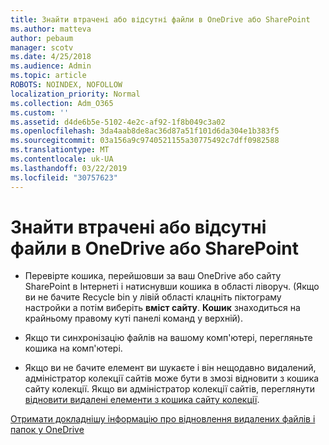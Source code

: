 ```yaml
---
title: Знайти втрачені або відсутні файли в OneDrive або SharePoint
ms.author: matteva
author: pebaum
manager: scotv
ms.date: 4/25/2018
ms.audience: Admin
ms.topic: article
ROBOTS: NOINDEX, NOFOLLOW
localization_priority: Normal
ms.collection: Adm_O365
ms.custom: ''
ms.assetid: d4de6b5e-5102-4e2c-af92-1f8b049c3a02
ms.openlocfilehash: 3da4aab8de8ac36d87a51f101d6da304e1b383f5
ms.sourcegitcommit: 03a156a9c9740521155a30775492c7dff0982588
ms.translationtype: MT
ms.contentlocale: uk-UA
ms.lasthandoff: 03/22/2019
ms.locfileid: "30757623"
---
```

# <a name="find-lost-or-missing-files-in-onedrive-or-sharepoint"></a>Знайти втрачені або відсутні файли в OneDrive або SharePoint

- Перевірте кошика, перейшовши за ваш OneDrive або сайту SharePoint в Інтернеті і натиснувши кошика в області ліворуч. (Якщо ви не бачите Recycle bin у лівій області клацніть піктограму настройки а потім виберіть **вміст сайту**. **Кошик** знаходиться на крайньому правому куті панелі команд у верхній). 
    
- Якщо ти синхронізацію файлів на вашому комп'ютері, перегляньте кошика на комп'ютері. 
    
- Якщо ви не бачите елемент ви шукаєте і він нещодавно видалений, адміністратор колекції сайтів може бути в змозі відновити з кошика сайту колекції. Якщо ви адміністратор колекції сайтів, переглянути [відновити видалені елементи з кошика сайту колекції](https://go.microsoft.com/fwlink/?linkid=866439).
    
[Отримати докладнішу інформацію про відновлення видалених файлів і папок у OneDrive](https://go.microsoft.com/fwlink/?linkid=872872)
  

